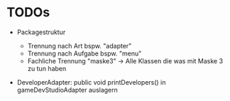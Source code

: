 # TODOs

- Packagestruktur
    - Trennung nach Art bspw. "adapter"
    - Trennung nach Aufgabe bspw. "menu"
    - Fachliche Trennung "maske3" -> Alle Klassen die was mit Maske 3 zu tun haben

- DeveloperAdapter: public void printDevelopers() in gameDevStudioAdapter auslagern
    

